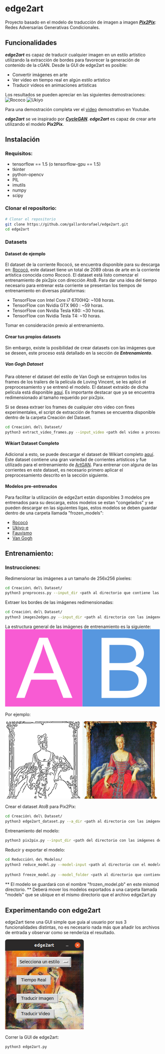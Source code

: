 # edge2art
Proyecto basado en el modelo de traducción de imagen a imagen ***[Pix2Pix](https://phillipi.github.io/pix2pix/)***: Redes Adversarias Generativas Condicionales.

## Funcionalidades
***edge2art*** es capaz de traducir cualquier imagen en un estilo artistico utilizando la extracción de bordes para favorecer la generación de contenido de la cGAN. Desde la GUI de edge2art es posible:
* Convertir imágenes en arte
* Ver video en tiempo real en algún estilo artístico
* Traducir videos en animaciones artisticas

Los resultados se pueden apreciar en las siguientes demostraciones: 
![Rococo](https://github.com/gallardorafael/edge2art/blob/master/docs/dot_rococo.gif)
![Ukiyo](https://github.com/gallardorafael/edge2art/blob/master/docs/robot_ukiyo.gif)

Para una demostración completa ver el [video](https://youtu.be/7BrNVLDM1dE) demostrativo en Youtube.

***edge2art*** se ve inspirado por ***[CycleGAN](https://junyanz.github.io/CycleGAN/)***. ***edge2art*** es capaz de crear arte utilizando el modelo **Pix2Pix**.

## Instalación

### Requisitos:
* tensorflow == 1.5 (o tensorflow-gpu == 1.5)
* tkinter
* python-opencv
* PIL
* imutils
* numpy
* scipy

### Clonar el repositorio:
```sh
# Clonar el repositorio
git clone https://github.com/gallardorafael/edge2art.git
cd edge2art
``` 
### Datasets
#### Dataset de ejemplo
El dataset de la corriente Rococó, se encuentra disponible para su descarga en: [Rococó](https://drive.google.com/open?id=1Q4lUnhlGs10tsJFisWfO4-HmFdbxFai1), este dataset tiene un total de 2089 obras de arte en la corriente artística conocida como Rococó. El dataset está listo comenzar el entrenamiento de pix2pix con dirección AtoB. Para dar una idea del tiempo necesario para entrenar esta corriente se presentan los tiempos de entrenamiento en diversas plataformas:
* TensorFlow con Intel Core i7 6700HQ: ~108 horas.
* TensorFlow con Nvidia GTX 960 : ~59 horas.
* TensorFlow con Nvidia Tesla K80: ~30 horas.
* TensorFlow con Nvidia Tesla T4: ~10 horas.

Tomar en consideración previo al entrenamiento.

#### Crear tus propios datasets
Sin embargo, existe la posibilidad de crear datasets con las imágenes que se deseen, este proceso está detallado en la sección de ***Entrenamiento***. 

##### Van Gogh Dataset
Para obtener el dataset del estilo de Van Gogh se extrajeron todos los frames de los trailers de la película de Loving Vincent, se les aplicó el preprocesamiento y se entrenó el modelo.
El dataset extraído de dicha película está disponible [aquí](https://drive.google.com/open?id=11yYohJwZMdZzq7QRZtQqQF1QIeHCxlf6). Es importante destacar que ya se encuentra redimensionado al tamaño requerido por pix2pix. 

Si se desea extraer los frames de cualquier otro video con fines experimentales, el script de extracción de frames se encuentra disponible dentro de la carpeta Creación del Dataset.
```sh
cd Creación\ del\ Dataset/
python3 extract_video_frames.py --input_video <path del video a procesar> --output_dir <path en donde guardar los frames extraidos>
```

#### Wikiart Dataset Completo
Adicional a esto, se puede descargar el dataset de Wikiart completo [aquí](http://web.fsktm.um.edu.my/~cschan/source/ICIP2017/wikiart.zip). Este dataset contiene una gran variedad de corrientes artísticos y fue utilizado para el entrenamiento de [ArtGAN](https://github.com/cs-chan/ArtGAN). Para entrenar con alguna de las corrientes en este dataset, es necesario primero aplicar el preprocesamiento descrito en la sección siguiente.

#### Modelos pre-entrenados
Para facilitar la utilización de edge2art están disponibles 3 modelos pre entrenados para su descarga, estos modelos se estan "congelados" y se pueden descargar en las siguientes ligas, estos modelos se deben guardar dentro de una carpeta llamada "frozen_models":
* [Rococó](https://drive.google.com/open?id=1EMYiRRHVmGDPkruFzhvVijlH3effR2pH)
* [Ukiyo-e](https://drive.google.com/open?id=1gBifqL0b1wnrtVJCSiWIqe46wcwg6vwI)
* [Fauvismo](https://drive.google.com/open?id=1ZSYB4CqPyRmr0xNjvK25-UpXYt6RInuT)
* [Van Gogh](https://drive.google.com/open?id=1cCL8K9OUha6ME7l_jBYva7bmU-5tePAe)

## Entrenamiento: 
### Instrucciones:
Redimensionar las imágenes a un tamaño de 256x256 píxeles:
```sh
cd Creación\ del\ Dataset/
python3 preprocess.py --input_dir <path al directorio que contiene las imágenes originales> --output_dir <path del directorio dónde guardar las imágenes redimensionadas> --operation 
```

Extraer los bordes de las imágenes redimensionadas:
```sh
cd Creación\ del\ Dataset/
python3 images2edges.py --input_dir <path al directorio con las imágenes normales> --output_dir <ṕath al directorio de guardado de las imágenes de bordes>
```

La estructura general de las imágenes de entrenamiento es la siguiente:
![atob](https://github.com/gallardorafael/edge2art/blob/master/docs/ab.png)

Por ejemplo:


![ejemplo](https://github.com/gallardorafael/edge2art/blob/master/docs/abejemplo.png)

Crear el dataset AtoB para Pix2Pix:
```sh
cd Creación\ del\ Dataset/
python3 edge2art_dataset.py --a_dir <path al directorio con las imágenes de bordes> --b_dir <path al directorio con las imágenes normales> --output_dir <path al directorio de guardado del dataset de entrenamiento>
```
 
Entrenamiento del modelo:
```sh
python3 pix2pix.py --input_dir <path del directorio con las imágenes de entrenamiento> --output_dir <path al directorio dónde guardar el modelo> --mode train --max_epochs 200 --which_direction AtoB
```

Reducir y exportar el modelo:
```sh
cd Reducción\ de\ Modelos/
python3 reduce_model.py --model-input <path al directorio con el modelo entrenado previamente> --model-output <path al directorio dónde guardar el modelo reducido>

python3 freeze_model.py --model_folder <path al directorio que contiene el modelo reducido>
```
  ** El modelo se guardará con el nombre "frozen_model.pb" en este mismod directorio.
  ** Deberá mover los modelos exportados a una carpeta llamada "models" que se ubique en el mismo directorio que el archivo edge2art.py

## Experimentando con edge2art
edge2art tiene una GUI simple que guía al usuario por sus 3 funcionalidades distintas, no es necesario nada más que añadir los archivos de entrada y observar como se renderiza el resultado.

![gui](https://github.com/gallardorafael/edge2art/blob/master/docs/gui.png)

Correr la GUI de edge2art:
```sh
python3 edge2art.py
```

